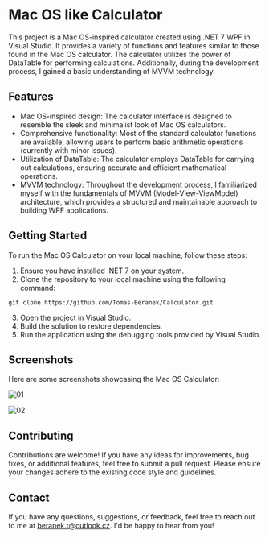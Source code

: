 <h1>Mac OS like Calculator</h1>

<p>This project is a Mac OS-inspired calculator created using .NET 7 WPF in Visual Studio. It provides a variety of functions and features similar to those found in the Mac OS calculator. The calculator utilizes the power of DataTable for performing calculations. Additionally, during the development process, I gained a basic understanding of MVVM technology.</p>

<h2>Features</h2>

<ul>
  <li>Mac OS-inspired design: The calculator interface is designed to resemble the sleek and minimalist look of Mac OS calculators.</li>
  <li>Comprehensive functionality: Most of the standard calculator functions are available, allowing users to perform basic arithmetic operations (currently with minor issues).</li>
  <li>Utilization of DataTable: The calculator employs DataTable for carrying out calculations, ensuring accurate and efficient mathematical operations.</li>
  <li>MVVM technology: Throughout the development process, I familiarized myself with the fundamentals of MVVM (Model-View-ViewModel) architecture, which provides a structured and maintainable approach to building WPF applications.</li>
</ul>

<h2>Getting Started</h2>

<p>To run the Mac OS Calculator on your local machine, follow these steps:</p>

<ol>
  <li>Ensure you have installed .NET 7 on your system.</li>
  <li>Clone the repository to your local machine using the following command:</li>
</ol>

<pre><code>git clone https://github.com/Tomas-Beranek/Calculator.git</code></pre>

<ol start="3">
  <li>Open the project in Visual Studio.</li>
  <li>Build the solution to restore dependencies.</li>
  <li>Run the application using the debugging tools provided by Visual Studio.</li>
</ol>

<h2>Screenshots</h2>

<p>Here are some screenshots showcasing the Mac OS Calculator:</p>

![01](https://github.com/Tomas-Beranek/Calculator/assets/67225178/ad1b3c2b-b662-4b68-936c-4a9331cc7678)


![02](https://github.com/Tomas-Beranek/Calculator/assets/67225178/57d9419b-5ef5-4d48-9f7f-539193192962)



<h2>Contributing</h2>

<p>Contributions are welcome! If you have any ideas for improvements, bug fixes, or additional features, feel free to submit a pull request. Please ensure your changes adhere to the existing code style and guidelines.</p>


<h2>Contact</h2>

<p>If you have any questions, suggestions, or feedback, feel free to reach out to me at <a href="mailto:beranek.t@outlook.cz">beranek.t@outlook.cz</a>. I'd be happy to hear from you!</p>

